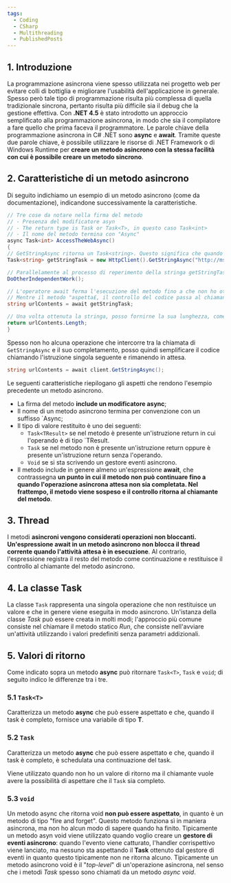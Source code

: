 ```yaml
---
tags:
  - Coding
  - CSharp
  - Multithreading
  - PublishedPosts
---
```

## 1. Introduzione
La programmazione asincrona viene spesso utilizzata nei progetto web per evitare colli di bottiglia e migliorare l'usabilità dell'applicazione in generale.
Spesso però tale tipo di programmazione risulta più complessa di quella tradizionale sincrona, pertanto risulta più difficile sia il debug che la gestione effettiva.
Con **.NET 4.5** è stato introdotto un approccio semplificato alla programmazione asincrona, in modo che sia il compilatore a fare quello che prima faceva il programmatore.
Le parole chiave della programmazione asincrona in C# .NET sono **async** e **await**. Tramite queste due parole chiave, è possibile utilizzare le risorse di .NET Framework o di Windows Runtime per **creare un metodo asincrono con la stessa facilità con cui è possibile creare un metodo sincrono**.

## 2. Caratteristiche di un metodo asincrono
Di seguito indichiamo un esempio di un metodo asincrono (come da documentazione), indicandone successivamente la caratteristiche.
```csharp
// Tre cose da notare nella firma del metodo
// - Presenza del modificatore asyn
// - The return type is Task or Task<T>, in questo caso Task<int>
// - Il nome del metodo termina con "Async"
async Task<int> AccessTheWebAsync()
{ 
// GetStringAsync ritorna un Task<string>. Questo significa che quando il processo sarà terminato, avrò una stringa
Task<string> getStringTask = new HttpClient().GetStringAsync("http://msdn.microsoft.com");

// Parallelamente al processo di reperimento della stringa getStringTask, posso eseguire dell'altro
DoOtherIndependentWork();

// L'operatore await ferma l'esecuzione del metodo fino a che non ho ottenuto la string getStringTask.
// Mentre il metodo "aspetta£, il controllo del codice passa al chiamante di AccessTheWebAsync e ritorna qui quando la stringa getStringTask è arrivata correttamente
string urlContents = await getStringTask;

// Una volta ottenuta la stringa, posso fornirne la sua lunghezza, come se fosse un normale metodo sincrono
return urlContents.Length;
}
```
Spesso non ho alcuna operazione che intercorre tra la chiamata di `GetStringAsync` e il suo completamento, posso quindi semplificare il codice chiamando l'istruzione singola seguente e rimanendo in attesa.
```csharp
string urlContents = await client.GetStringAsync();
```
Le seguenti caratteristiche riepilogano gli aspetti che rendono l'esempio precedente un metodo asincrono.

- La firma del metodo **include un modificatore async**;
- Il nome di un metodo asincrono termina per convenzione con un suffisso `Async;
- Il tipo di valore restituito è uno dei seguenti:
  - `Task<TResult>` se nel metodo è presente un'istruzione return in cui l'operando è di tipo `TResult.
  - `Task` se nel metodo non è presente un'istruzione return oppure è presente un'istruzione return senza l'operando.
  - `Void` se si sta scrivendo un gestore eventi asincrono.
- Il metodo include in genere almeno un'espressione **await**, che contrassegna **un punto in cui il metodo non può continuare fino a quando l'operazione asincrona attesa non sia completata. Nel frattempo, il metodo viene sospeso e il controllo ritorna al chiamante del metodo**.

## 3. Thread
I metodi **asincroni vengono considerati operazioni non bloccanti. Un'espressione await in un metodo asincrono non blocca il thread corrente quando l'attività attesa è in esecuzione**. Al contrario, l'espressione registra il resto del metodo come continuazione e restituisce il controllo al chiamante del metodo asincrono.

## 4. La classe Task
La classe `Task` rappresenta una singola operazione che non restituisce un valore e che in genere viene eseguita in modo asincrono.
Un'istanza della classe *Task* può essere creata in molti modi; l'approccio più comune consiste nel chiamare il metodo statico *Run*, che consiste nell'avviare un'attività utilizzando i valori predefiniti senza parametri addizionali.

## 5. Valori di ritorno
Come indicato sopra un metodo **async** può ritornare `Task<T>`, `Task` e `void`; di seguito indico le differenze tra i tre.

### 5.1 `Task<T>`
Caratterizza un metodo **async** che può essere aspettato e che, quando il task è completo, fornisce una variabile di tipo **T**.

### 5.2 `Task`
Caratterizza un metodo **async** che può essere aspettato e che, quando il task è completo, è schedulata una continuazione del task.

Viene utilizzato quando non ho un valore di ritorno ma il chiamante vuole avere la possibilità di aspettare che il `Task` sia completo.

### 5.3 `void`
Un metodo async che ritorna void **non può essere aspettato**, in quanto è un metodo di tipo "fire and forget". Questo metodo funziona sì in maniera asincrona, ma non ho alcun modo di sapere quando ha finito.
Tipicamente un metodo asyn void viene utilizzato quando voglio creare un **gestore di eventi asincrono**: quando l'evento viene catturato, l'handler corrispettivo viene lanciato, ma nessuno sta aspettando il **Task** ottenuto dal gestore di eventi in quanto questo tipicamente non ne ritorna alcuno.
Tipicamente un metodo asincrono void è il "_top-level_" di un'operazione asincrona, nel senso che i metodi _Task_ spesso sono chiamati da un metodo *async void*.